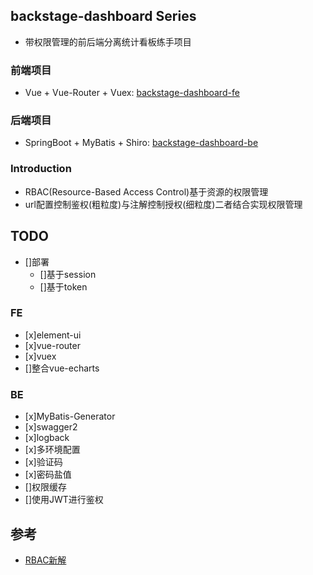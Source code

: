 ## backstage-dashboard Series
* 带权限管理的前后端分离统计看板练手项目

### 前端项目 
* Vue + Vue-Router + Vuex: [backstage-dashboard-fe](https://github.com/PierceTsu/backstage-dashboard-fe)

### 后端项目
* SpringBoot + MyBatis + Shiro: [backstage-dashboard-be](https://github.com/PierceTsu/backstage-dashboard-be)

### Introduction
* RBAC(Resource-Based Access Control)基于资源的权限管理
* url配置控制鉴权(粗粒度)与注解控制授权(细粒度)二者结合实现权限管理

## TODO
* []部署
    * []基于session
    * []基于token

### FE
* [x]element-ui
* [x]vue-router
* [x]vuex
* []整合vue-echarts

### BE
* [x]MyBatis-Generator
* [x]swagger2
* [x]logback
* [x]多环境配置
* [x]验证码
* [x]密码盐值
* []权限缓存
* []使用JWT进行鉴权

## 参考
* [RBAC新解](http://globeeip.iteye.com/blog/1236167)